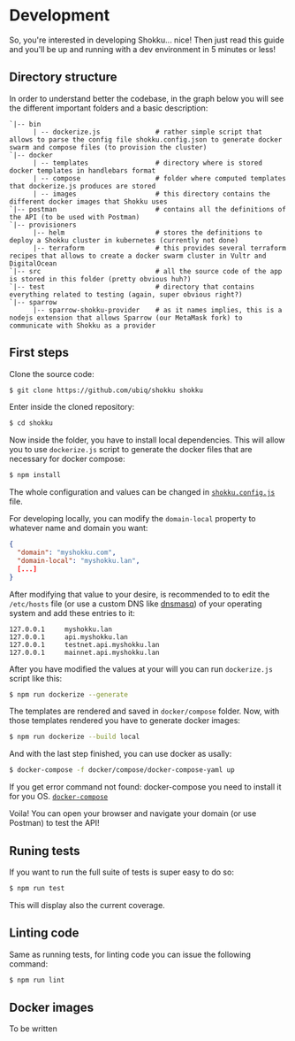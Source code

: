 # Development

So, you're interested in developing Shokku... nice! Then just read this guide and you'll be up and running with a dev environment in 5 minutes or less!

## Directory structure

In order to understand better the codebase, in the graph below you will see the different important folders and a basic description:

    `|-- bin
          | -- dockerize.js              # rather simple script that allows to parse the config file shokku.config.json to generate docker swarm and compose files (to provision the cluster)
    `|-- docker                          
          | -- templates                 # directory where is stored docker templates in handlebars format
          | -- compose                   # folder where computed templates that dockerize.js produces are stored
          | -- images                    # this directory contains the different docker images that Shokku uses
    `|-- postman                         # contains all the definitions of the API (to be used with Postman)
    `|-- provisioners
          |-- helm                       # stores the definitions to deploy a Shokku cluster in kubernetes (currently not done)
          |-- terraform                  # this provides several terraform recipes that allows to create a docker swarm cluster in Vultr and DigitalOcean
    `|-- src                             # all the source code of the app is stored in this folder (pretty obvious huh?)
    `|-- test                            # directory that contains everything related to testing (again, super obvious right?)
    `|-- sparrow
          |-- sparrow-shokku-provider    # as it names implies, this is a nodejs extension that allows Sparrow (our MetaMask fork) to communicate with Shokku as a provider                

## First steps

Clone the source code:

```bash
$ git clone https://github.com/ubiq/shokku shokku
```

Enter inside the cloned repository:

```bash
$ cd shokku
```

Now inside the folder, you have to install local dependencies. This will allow you to use `dockerize.js` script to generate the docker files that are necessary for docker compose:

```bash
$ npm install
```

The whole configuration and values can be changed in [`shokku.config.js`](https://raw.githubusercontent.com/ubiq/shokku/master/shokku.config.json) file.

For developing locally, you can modify the `domain-local` property to whatever name and domain you want:

```json
{
  "domain": "myshokku.com",
  "domain-local": "myshokku.lan",
  [...]
}
```

After modifying that value to your desire, is recommended to to edit the `/etc/hosts` file (or use a custom DNS like [dnsmasq](http://www.thekelleys.org.uk/dnsmasq/doc.html)) of your operating system and add these entries to it:

```
127.0.0.1     myshokku.lan
127.0.0.1     api.myshokku.lan
127.0.0.1     testnet.api.myshokku.lan
127.0.0.1     mainnet.api.myshokku.lan
```

After you have modified the values at your will you can run `dockerize.js` script like this:

```bash
$ npm run dockerize --generate
```

The templates are rendered and saved in `docker/compose` folder. Now, with those templates rendered you have to generate docker images:

```bash
$ npm run dockerize --build local
```

And with the last step finished, you can use docker as usally:

```bash
$ docker-compose -f docker/compose/docker-compose-yaml up
```

If you get error command not found: docker-compose you need to install it for you OS.
[`docker-compose`](https://docs.docker.com/compose/install/#prerequisites)


Voila! You can open your browser and navigate your domain (or use Postman) to test the API!

## Runing tests

If you want to run the full suite of tests is super easy to do so:

```bash
$ npm run test
```

This will display also the current coverage.

## Linting code

Same as running tests, for linting code you can issue the following command:

```bash
$ npm run lint
```

## Docker images

To be written
